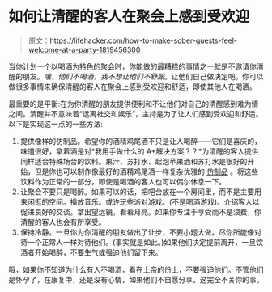 # 如何让清醒的客人在聚会上感到受欢迎

> 原文：<https://lifehacker.com/how-to-make-sober-guests-feel-welcome-at-a-party-1819456300>

当你计划一个以喝酒为特色的聚会时，你能做的最糟糕的事情之一就是不邀请你清醒的朋友。*哦，他们不喝酒，我不想让他们不舒服*。让他们自己做决定吧。你可以做很多事情来确保清醒的客人在聚会上感到受欢迎和舒适，即使其他人在喝酒。



最重要的是平衡:在为你清醒的朋友提供便利和不让他们对自己的清醒感到难为情之间。清醒并不意味着“远离社交和娱乐”，主持是为了让人们感到受欢迎和舒适。以下是实现这一点的一些方法:

1.  提供像样的仿制品。希望你的酒精鸡尾酒不只是让人喝醉——它们是喜庆的，味道很好，拿着酒是对*我用手做什么的 A+解决方案？？*为清醒的客人提供同样适合特殊场合的饮料。果汁、苏打水、起泡苹果酒和苏打水是很好的开始，但是你也可以制作像最好的酒精鸡尾酒一样复杂优雅的 [仿制品](https://skillet.lifehacker.com/make-a-mocktail-worth-drinking-with-fancy-add-ins-1786874522) 。将这些饮料作为正常的一部分，即使是喝酒的客人也可以偶尔休息一下。
2.  让聚会不要只是喝醉。如果可以的话，把吧台放在一个房间里，而不是主要用来闲逛的空间。播放音乐。或许玩些派对游戏。(不是喝酒游戏)。介绍客人以促进良好的交谈。拿出望远镜，看看月亮。如果你专注于享受而不是浪费，你清醒的客人也会有所享受。
3.  保持冷静。一旦你为你清醒的朋友做出了让步，不要小题大做。尽你所能像对待一个正常人一样对待他们。(事实就是如此。)如果他们决定提前离开，一旦饮酒者开始喝醉，不要生气或强迫他们留下来。

哦，如果你不知道为什么有人不喝酒，看在上帝的份上，不要强迫他们。不管他们是怀孕了，在康复中，还是没有心情，如果他们不自愿分享，这完全不关你的事。